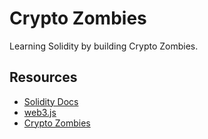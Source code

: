 # Crypto Zombies

Learning Solidity by building Crypto Zombies.

## Resources

* [Solidity Docs](https://solidity.readthedocs.io/en/develop/#)
* [web3.js](https://github.com/ethereum/web3.js/)
* [Crypto Zombies](https://cryptozombies.io)
